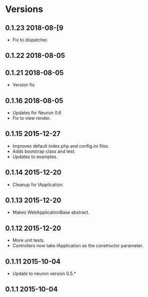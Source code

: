 # Versions

## 0.1.23 2018-08-[9
* Fix to dispatcher.

## 0.1.22 2018-08-05

## 0.1.21 2018-08-05
* Version fix

## 0.1.16 2018-08-05

* Updates for Neuron 0.6
* Fix to view render.

## 0.1.15 2015-12-27
* Improves default index.php and config.ini files.
* Adds bootstrap class and test.
* Updates to examples.

## 0.1.14 2015-12-20
* Cleanup for IApplication.

## 0.1.13 2015-12-20
* Makes WebApplicationBase abstract.

## 0.1.12 2015-12-20
* More unit tests.
* Controllers now take IApplication as the constructor parameter.

## 0.1.11 2015-10-04
* Update to neuron version 0.5.*

## 0.1.1 2015-10-04
